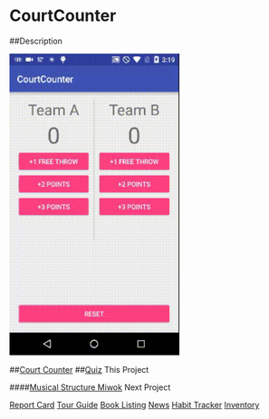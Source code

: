# CourtCounter

##Description

<img src="https://raw.githubusercontent.com/ryanzhou7/CourtCounter/master/media/demo1.gif" width=300>

##[Court Counter](https://github.com/ryanzhou7/CourtCounter)
##[Quiz](https://github.com/ryanzhou7/QuizApp)
This Project

####[Musical Structure Miwok](https://github.com/ryanzhou7/Miwok)
Next Project

[Report Card](https://github.com/ryanzhou7/ReportCard)
[Tour Guide](https://github.com/ryanzhou7/TourGuide)
[Book Listing](https://github.com/ryanzhou7/BookListing)
[News](https://github.com/ryanzhou7/NewsApp)
[Habit Tracker](https://github.com/ryanzhou7/HabitTrackerDB)
[Inventory](https://github.com/ryanzhou7/InventoryApp)



